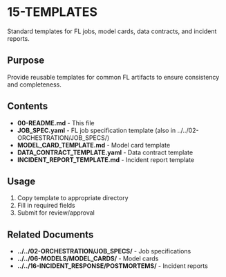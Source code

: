 # 15-TEMPLATES

Standard templates for FL jobs, model cards, data contracts, and incident reports.

## Purpose

Provide reusable templates for common FL artifacts to ensure consistency and completeness.

## Contents

- **00-README.md** - This file
- **JOB_SPEC.yaml** - FL job specification template (also in ../../02-ORCHESTRATION/JOB_SPECS/)
- **MODEL_CARD_TEMPLATE.md** - Model card template
- **DATA_CONTRACT_TEMPLATE.yaml** - Data contract template
- **INCIDENT_REPORT_TEMPLATE.md** - Incident report template

## Usage

1. Copy template to appropriate directory
2. Fill in required fields
3. Submit for review/approval

## Related Documents

- **../../02-ORCHESTRATION/JOB_SPECS/** - Job specifications
- **../../06-MODELS/MODEL_CARDS/** - Model cards
- **../../16-INCIDENT_RESPONSE/POSTMORTEMS/** - Incident reports

